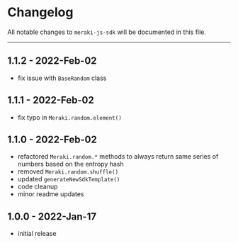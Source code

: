 # Changelog

All notable changes to `meraki-js-sdk` will be documented in this file.

---

## 1.1.2 - 2022-Feb-02

- fix issue with `BaseRandom` class


## 1.1.1 - 2022-Feb-02

- fix typo in `Meraki.random.element()`

## 1.1.0 - 2022-Feb-02

- refactored `Meraki.random.*` methods to always return same series of numbers based on the entropy hash
- removed `Meraki.random.shuffle()`
- updated `generateNewSdkTemplate()`
- code cleanup
- minor readme updates

## 1.0.0 - 2022-Jan-17

- initial release
